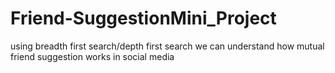 # Friend-SuggestionMini_Project
using breadth first search/depth first search we can understand how mutual friend suggestion works in social media
